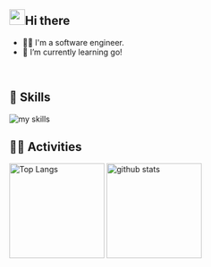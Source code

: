 ## <img src="https://media.giphy.com/media/hvRJCLFzcasrR4ia7z/giphy.gif" width="28">Hi there

- 🧑‍💻 I'm a software engineer.
- 🌱 I’m currently learning go!
<br>

## 🌱 Skills
<img alt="my skills" src="https://skillicons.dev/icons?theme=dark&perline=7&i=html,css,js,ts,react,next,python,svelete," />

## 🏃‍♀️ Activities
<div align="left"> 
  <img alt="Top Langs" height="170px" src="https://github-readme-stats.vercel.app/api?username=shige-99&theme=vue-dark&layout=compact" />
  <img alt="github stats" height="170px" src="https://github-readme-stats.vercel.app/api/top-langs/?username=shige-99&theme=vue-dark&layout=compact" />
</div>
